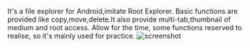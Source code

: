 It's a file explorer for Android,imitate Root Explorer.
Basic functions are provided like copy,move,delete.It also provide multi-tab,thumbnail of medium and root access.
Allow for the time, some functions reserved to realise, so it's mainly used for practice.
![screenshot](https://raw.githubusercontent.com/outofmemo/AndroidExplorer/master/screenshot.png)
